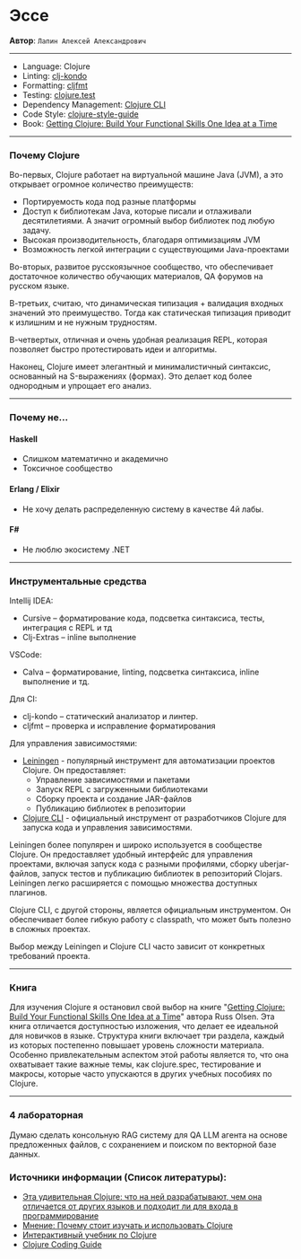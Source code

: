 
# Эссе

**Автор**: `Лапин Алексей Александрович`

---

- Language: Clojure
- Linting: [clj-kondo](https://github.com/clj-kondo/clj-kondo)
- Formatting: [cljfmt](https://github.com/weavejester/cljfmt)
- Testing: [clojure.test](https://clojure.github.io/clojure/clojure.test-api.html)
- Dependency Management: [Clojure CLI](https://clojure.org/guides/deps_and_cli)
- Code Style: [clojure-style-guide](https://github.com/Nondv/clojure-style-guide/blob/master/ru/README.md)
- Book: [Getting Clojure: Build Your Functional Skills One Idea at a Time](https://pragprog.com/titles/roclojure/getting-clojure/)

---

### Почему Clojure

Во-первых, Clojure работает на виртуальной машине Java (JVM), а это открывает огромное количество преимуществ:

- Портируемость кода под разные платформы
- Доступ к библиотекам Java, которые писали и отлаживали десятилетиями. А значит огромный выбор библиотек под любую задачу.
- Высокая производительность, благодаря оптимизациям JVM
- Возможность легкой интеграции с существующими Java-проектами

Во-вторых, развитое русскоязычное сообщество, что обеспечивает достаточное количество обучающих материалов, QA форумов на русском языке.

В-третьих, считаю, что динамическая типизация + валидация входных значений это преимущество. Тогда как статическая типизация приводит к излишним и не нужным трудностям.

В-четвертых, отличная и очень удобная реализация REPL, которая позволяет быстро протестировать идеи и алгоритмы.

Наконец, Clojure имеет элегантный и минималистичный синтаксис, основанный на S-выражениях (формах). Это делает код более однородным и упрощает его анализ.

---

### Почему не...

#### Haskell

- Слишком математично и академично
- Токсичное сообщество

#### Erlang / Elixir

- Не хочу делать распределенную систему в качестве 4й лабы.

#### F#

- Не люблю экосистему .NET

---

### Инструментальные средства

Intellij IDEA:

- Cursive – форматирование кода, подсветка синтаксиса, тесты, интеграция с REPL и тд
- Clj-Extras – inline выполнение

VSCode:

- Calva – форматирование, linting, подсветка синтаксиса, inline выполнение и тд.

Для CI:

- clj-kondo – статический анализатор и линтер.
- cljfmt – проверка и исправление форматирования

Для управления зависимостями:

- [Leiningen](http://leiningen.org/) - популярный инструмент для автоматизации проектов Clojure. Он предоставляет:
  - Управление зависимостями и пакетами
  - Запуск REPL с загруженными библиотеками
  - Сборку проекта и создание JAR-файлов
  - Публикацию библиотек в репозитории
- [Clojure CLI](https://clojure.org/guides/deps_and_cli) - официальный инструмент от разработчиков Clojure для запуска кода и управления зависимостями.

Leiningen более популярен и широко используется в сообществе Clojure. Он предоставляет удобный интерфейс для управления проектами, включая запуск кода с разными профилями, сборку uberjar-файлов, запуск тестов и публикацию библиотек в репозиторий Clojars. Leiningen легко расширяется с помощью множества доступных плагинов.

Clojure CLI, с другой стороны, является официальным инструментом. Он обеспечивает более гибкую работу с classpath, что может быть полезно в сложных проектах.

Выбор между Leiningen и Clojure CLI часто зависит от конкретных требований проекта.

---

### Книга

Для изучения Clojure я остановил свой выбор на книге "[Getting Clojure: Build Your Functional Skills One Idea at a Time](https://pragprog.com/titles/roclojure/getting-clojure/)" автора Russ Olsen. Эта книга отличается доступностью изложения, что делает ее идеальной для новичков в языке. Структура книги включает три раздела, каждый из которых постепенно повышает уровень сложности материала. Особенно привлекательным аспектом этой работы является то, что она охватывает такие важные темы, как clojure.spec, тестирование и макросы, которые часто упускаются в других учебных пособиях по Clojure.

---

### 4 лабораторная

Думаю сделать консольную RAG систему для QA LLM агента на основе предложенных файлов, с сохранением и поиском по векторной базе данных.

### Источники информации (Список литературы):

- [Эта удивительная Clojure: что на ней разрабатывают, чем она отличается от других языков и подходит ли для входа в программирование](https://grishaev.me/clojure-article/)
- [Мнение: Почему стоит изучать и использовать Clojure](https://habr.com/ru/companies/latera/articles/280734/)
- [Интерактивный учебник по Clojure](http://clojurekoans.com/)
- [Clojure Coding Guide](https://grishaev.me/en/clojure-guide/)
